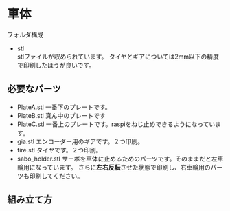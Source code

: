 # 車体

フォルダ構成
- stl   
stlファイルが収められています。
タイヤとギアについては2mm以下の精度で印刷したほうが良いです。


## 必要なパーツ

- PlateA.stl
  一番下のプレートです。
- PlateB.stl
  真ん中のプレートです
- PlateC.stl
  一番上のプレートです。raspiをねじ止めできるようになっています。
- gia.stl
  エンコーダー用のギアです。２つ印刷。
- tire.stl
  タイヤです。２つ印刷。
- sabo_holder.stl
  サーボを車体に止めるためのパーツです。そのままだと左車輪用になっています。
  さらに**左右反転**させた状態で印刷し、右車輪用のパーツも印刷してください。

## 組み立て方
